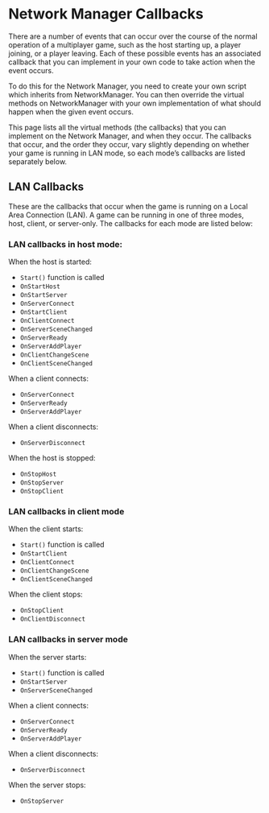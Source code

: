 # Network Manager Callbacks

There are a number of events that can occur over the course of the normal operation of a multiplayer game, such as the host starting up, a player joining, or a player leaving. Each of these possible events has an associated callback that you can implement in your own code to take action when the event occurs.

To do this for the Network Manager, you need to create your own script which inherits from NetworkManager. You can then override the virtual methods on NetworkManager with your own implementation of what should happen when the given event occurs.

This page lists all the virtual methods (the callbacks) that you can implement on the Network Manager, and when they occur. The callbacks that occur, and the order they occur, vary slightly depending on whether your game is running in LAN mode, so each mode’s callbacks are listed separately below.

## LAN Callbacks

These are the callbacks that occur when the game is running on a Local Area Connection (LAN). A game can be running in one of three modes, host, client, or server-only. The callbacks for each mode are listed below:

### LAN callbacks in host mode:

When the host is started:
-   `Start()` function is called
-   `OnStartHost`
-   `OnStartServer`
-   `OnServerConnect`
-   `OnStartClient`
-   `OnClientConnect`
-   `OnServerSceneChanged`
-   `OnServerReady`
-   `OnServerAddPlayer`
-   `OnClientChangeScene`
-   `OnClientSceneChanged`

When a client connects:
-   `OnServerConnect`
-   `OnServerReady`
-   `OnServerAddPlayer`

When a client disconnects:
-   `OnServerDisconnect`

When the host is stopped:
-   `OnStopHost`
-   `OnStopServer`
-   `OnStopClient`

### LAN callbacks in client mode

When the client starts:
-   `Start()` function is called
-   `OnStartClient`
-   `OnClientConnect`
-   `OnClientChangeScene`
-   `OnClientSceneChanged`

When the client stops:
-   `OnStopClient`
-   `OnClientDisconnect`

### LAN callbacks in server mode

When the server starts:
-   `Start()` function is called
-   `OnStartServer`
-   `OnServerSceneChanged`

When a client connects:
-   `OnServerConnect`
-   `OnServerReady`
-   `OnServerAddPlayer`

When a client disconnects:
-   `OnServerDisconnect`

When the server stops:
-   `OnStopServer`
